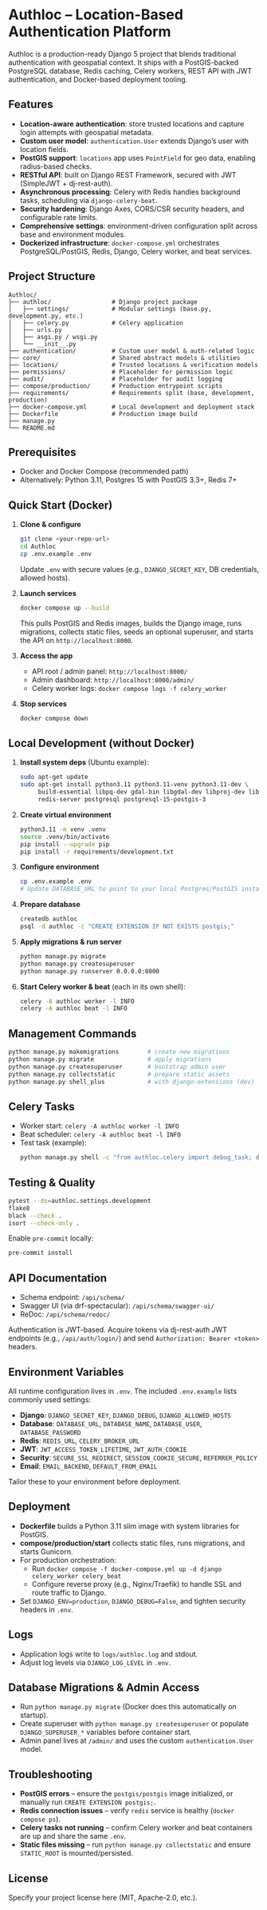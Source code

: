 # Authloc – Location-Based Authentication Platform

Authloc is a production-ready Django 5 project that blends traditional authentication with geospatial context. It ships with a PostGIS-backed PostgreSQL database, Redis caching, Celery workers, REST API with JWT authentication, and Docker-based deployment tooling.

## Features

* __Location-aware authentication__: store trusted locations and capture login attempts with geospatial metadata.
* __Custom user model__: `authentication.User` extends Django’s user with location fields.
* __PostGIS support__: `locations` app uses `PointField` for geo data, enabling radius-based checks.
* __RESTful API__: built on Django REST Framework, secured with JWT (SimpleJWT + dj-rest-auth).
* __Asynchronous processing__: Celery with Redis handles background tasks, scheduling via `django-celery-beat`.
* __Security hardening__: Django Axes, CORS/CSR security headers, and configurable rate limits.
* __Comprehensive settings__: environment-driven configuration split across base and environment modules.
* __Dockerized infrastructure__: `docker-compose.yml` orchestrates PostgreSQL/PostGIS, Redis, Django, Celery worker, and beat services.

## Project Structure

```text
Authloc/
├── authloc/                 # Django project package
│   ├── settings/            # Modular settings (base.py, development.py, etc.)
│   ├── celery.py            # Celery application
│   ├── urls.py
│   ├── asgi.py / wsgi.py
│   └── __init__.py
├── authentication/          # Custom user model & auth-related logic
├── core/                    # Shared abstract models & utilities
├── locations/               # Trusted locations & verification models
├── permissions/             # Placeholder for permission logic
├── audit/                   # Placeholder for audit logging
├── compose/production/      # Production entrypoint scripts
├── requirements/            # Requirements split (base, development, production)
├── docker-compose.yml       # Local development and deployment stack
├── Dockerfile               # Production image build
├── manage.py
└── README.md
```

## Prerequisites

* Docker and Docker Compose (recommended path)
* Alternatively: Python 3.11, Postgres 15 with PostGIS 3.3+, Redis 7+

## Quick Start (Docker)

1. __Clone & configure__
   ```bash
   git clone <your-repo-url>
   cd Authloc
   cp .env.example .env
   ```
   Update `.env` with secure values (e.g., `DJANGO_SECRET_KEY`, DB credentials, allowed hosts).

2. __Launch services__
   ```bash
   docker compose up --build
   ```
   This pulls PostGIS and Redis images, builds the Django image, runs migrations, collects static files, seeds an optional superuser, and starts the API on `http://localhost:8000`.

3. __Access the app__
   * API root / admin panel: `http://localhost:8000/`
   * Admin dashboard: `http://localhost:8000/admin/`
   * Celery worker logs: `docker compose logs -f celery_worker`

4. __Stop services__
   ```bash
   docker compose down
   ```

## Local Development (without Docker)

1. __Install system deps__ (Ubuntu example):
   ```bash
   sudo apt-get update
   sudo apt-get install python3.11 python3.11-venv python3.11-dev \
        build-essential libpq-dev gdal-bin libgdal-dev libproj-dev libgeos-dev \
        redis-server postgresql postgresql-15-postgis-3
   ```

2. __Create virtual environment__
   ```bash
   python3.11 -m venv .venv
   source .venv/bin/activate
   pip install --upgrade pip
   pip install -r requirements/development.txt
   ```

3. __Configure environment__
   ```bash
   cp .env.example .env
   # Update DATABASE_URL to point to your local Postgres/PostGIS instance
   ```

4. __Prepare database__
   ```bash
   createdb authloc
   psql -d authloc -c "CREATE EXTENSION IF NOT EXISTS postgis;"
   ```

5. __Apply migrations & run server__
   ```bash
   python manage.py migrate
   python manage.py createsuperuser
   python manage.py runserver 0.0.0.0:8000
   ```

6. __Start Celery worker & beat__ (each in its own shell):
   ```bash
   celery -A authloc worker -l INFO
   celery -A authloc beat -l INFO
   ```

## Management Commands

```bash
python manage.py makemigrations        # create new migrations
python manage.py migrate               # apply migrations
python manage.py createsuperuser       # bootstrap admin user
python manage.py collectstatic         # prepare static assets
python manage.py shell_plus            # with django-extensions (dev)
```

## Celery Tasks

* Worker start: `celery -A authloc worker -l INFO`
* Beat scheduler: `celery -A authloc beat -l INFO`
* Test task (example):
  ```bash
  python manage.py shell -c "from authloc.celery import debug_task; debug_task.delay()"
  ```

## Testing & Quality

```bash
pytest --ds=authloc.settings.development
flake8
black --check .
isort --check-only .
```

Enable `pre-commit` locally:
```bash
pre-commit install
``` 

## API Documentation

* Schema endpoint: `/api/schema/`
* Swagger UI (via drf-spectacular): `/api/schema/swagger-ui/`
* ReDoc: `/api/schema/redoc/`

Authentication is JWT-based. Acquire tokens via dj-rest-auth JWT endpoints (e.g., `/api/auth/login/`) and send `Authorization: Bearer <token>` headers.

## Environment Variables

All runtime configuration lives in `.env`. The included `.env.example` lists commonly used settings:

* __Django__: `DJANGO_SECRET_KEY`, `DJANGO_DEBUG`, `DJANGO_ALLOWED_HOSTS`
* __Database__: `DATABASE_URL`, `DATABASE_NAME`, `DATABASE_USER`, `DATABASE_PASSWORD`
* __Redis__: `REDIS_URL`, `CELERY_BROKER_URL`
* __JWT__: `JWT_ACCESS_TOKEN_LIFETIME`, `JWT_AUTH_COOKIE`
* __Security__: `SECURE_SSL_REDIRECT`, `SESSION_COOKIE_SECURE`, `REFERRER_POLICY`
* __Email__: `EMAIL_BACKEND`, `DEFAULT_FROM_EMAIL`

Tailor these to your environment before deployment.

## Deployment

* __Dockerfile__ builds a Python 3.11 slim image with system libraries for PostGIS.
* __compose/production/start__ collects static files, runs migrations, and starts Gunicorn.
* For production orchestration:
  * Run `docker compose -f docker-compose.yml up -d django celery_worker celery_beat`
  * Configure reverse proxy (e.g., Nginx/Traefik) to handle SSL and route traffic to Django.
* Set `DJANGO_ENV=production`, `DJANGO_DEBUG=False`, and tighten security headers in `.env`.

## Logs

* Application logs write to `logs/authloc.log` and stdout.
* Adjust log levels via `DJANGO_LOG_LEVEL` in `.env`.

## Database Migrations & Admin Access

* Run `python manage.py migrate` (Docker does this automatically on startup).
* Create superuser with `python manage.py createsuperuser` or populate `DJANGO_SUPERUSER_*` variables before container start.
* Admin panel lives at `/admin/` and uses the custom `authentication.User` model.

## Troubleshooting

* __PostGIS errors__ – ensure the `postgis/postgis` image initialized, or manually run `CREATE EXTENSION postgis;`.
* __Redis connection issues__ – verify `redis` service is healthy (`docker compose ps`).
* __Celery tasks not running__ – confirm Celery worker and beat containers are up and share the same `.env`.
* __Static files missing__ – run `python manage.py collectstatic` and ensure `STATIC_ROOT` is mounted/persisted.

## License

Specify your project license here (MIT, Apache-2.0, etc.).
